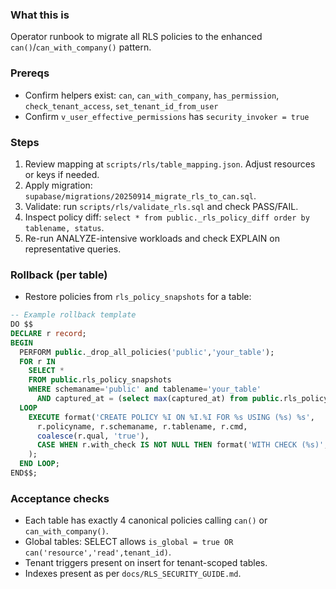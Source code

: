 ### What this is

Operator runbook to migrate all RLS policies to the enhanced `can()`/`can_with_company()` pattern.

### Prereqs
- Confirm helpers exist: `can`, `can_with_company`, `has_permission`, `check_tenant_access`, `set_tenant_id_from_user`
- Confirm `v_user_effective_permissions` has `security_invoker = true`

### Steps
1) Review mapping at `scripts/rls/table_mapping.json`. Adjust resources or keys if needed.
2) Apply migration: `supabase/migrations/20250914_migrate_rls_to_can.sql`.
3) Validate: run `scripts/rls/validate_rls.sql` and check PASS/FAIL.
4) Inspect policy diff: `select * from public._rls_policy_diff order by tablename, status`.
5) Re-run ANALYZE-intensive workloads and check EXPLAIN on representative queries.

### Rollback (per table)
- Restore policies from `rls_policy_snapshots` for a table:
```sql
-- Example rollback template
DO $$
DECLARE r record;
BEGIN
  PERFORM public._drop_all_policies('public','your_table');
  FOR r IN
    SELECT *
    FROM public.rls_policy_snapshots
    WHERE schemaname='public' and tablename='your_table'
      AND captured_at = (select max(captured_at) from public.rls_policy_snapshots)
  LOOP
    EXECUTE format('CREATE POLICY %I ON %I.%I FOR %s USING (%s) %s',
      r.policyname, r.schemaname, r.tablename, r.cmd,
      coalesce(r.qual, 'true'),
      CASE WHEN r.with_check IS NOT NULL THEN format('WITH CHECK (%s)', r.with_check) ELSE '' END
    );
  END LOOP;
END$$;
```

### Acceptance checks
- Each table has exactly 4 canonical policies calling `can()` or `can_with_company()`.
- Global tables: SELECT allows `is_global = true OR can('resource','read',tenant_id)`.
- Tenant triggers present on insert for tenant-scoped tables.
- Indexes present as per `docs/RLS_SECURITY_GUIDE.md`.


